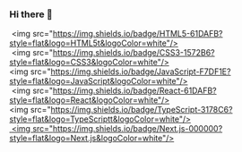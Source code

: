 ### Hi there 👋

<!--
Here are some ideas to get you started:

- 🔭 I’m currently working on ...
- 🌱 I’m currently learning ...
- 👯 I’m looking to collaborate on ...
- 🤔 I’m looking for help with ...
- 💬 Ask me about ...
- 📫 How to reach me: ...
- 😄 Pronouns: ...
- ⚡ Fun fact: ...
-->



  <img src="https://img.shields.io/badge/HTML5-61DAFB?style=flat&logo=HTML5t&logoColor=white"/>
  <img src="https://img.shields.io/badge/CSS3-1572B6?style=flat&logo=CSS3&logoColor=white"/>
  <img src="https://img.shields.io/badge/JavaScript-F7DF1E?style=flat&logo=JavaScript&logoColor=white"/>
 <img src="https://img.shields.io/badge/React-61DAFB?style=flat&logo=React&logoColor=white"/>
   <img src="https://img.shields.io/badge/TypeScript-3178C6?style=flat&logo=TypeScriptt&logoColor=white"/>
   <a href="https://simpleicons.org/?q=next">
 <img src="https://img.shields.io/badge/Next.js-000000?style=flat&logo=Next.js&logoColor=white"/>
</a>
